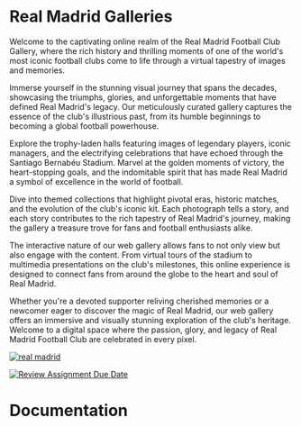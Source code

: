 # Real Madrid Galleries

Welcome to the captivating online realm of the Real Madrid Football Club Gallery, where the rich history and thrilling moments of one of the world's most iconic football clubs come to life through a virtual tapestry of images and memories.

Immerse yourself in the stunning visual journey that spans the decades, showcasing the triumphs, glories, and unforgettable moments that have defined Real Madrid's legacy. Our meticulously curated gallery captures the essence of the club's illustrious past, from its humble beginnings to becoming a global football powerhouse.

Explore the trophy-laden halls featuring images of legendary players, iconic managers, and the electrifying celebrations that have echoed through the Santiago Bernabéu Stadium. Marvel at the golden moments of victory, the heart-stopping goals, and the indomitable spirit that has made Real Madrid a symbol of excellence in the world of football.

Dive into themed collections that highlight pivotal eras, historic matches, and the evolution of the club's iconic kit. Each photograph tells a story, and each story contributes to the rich tapestry of Real Madrid's journey, making the gallery a treasure trove for fans and football enthusiasts alike.

The interactive nature of our web gallery allows fans to not only view but also engage with the content. From virtual tours of the stadium to multimedia presentations on the club's milestones, this online experience is designed to connect fans from around the globe to the heart and soul of Real Madrid.

Whether you're a devoted supporter reliving cherished memories or a newcomer eager to discover the magic of Real Madrid, our web gallery offers an immersive and visually stunning exploration of the club's heritage. Welcome to a digital space where the passion, glory, and legacy of Real Madrid Football Club are celebrated in every pixel.

[![real madrid](https://phantom-marca.unidadeditorial.es/9e7649c8cd18bd833323abec27b79c4e/resize/828/f/webp/assets/multimedia/imagenes/2022/12/31/16724914441966.png)](https://www.realmadrid.com/en-US)

[![Review Assignment Due Date](https://classroom.github.com/assets/deadline-readme-button-24ddc0f5d75046c5622901739e7c5dd533143b0c8e959d652212380cedb1ea36.svg)](https://classroom.github.com/a/-vSzXkEt)

# Documentation
